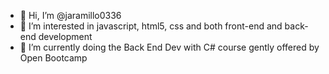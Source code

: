 - 👋 Hi, I’m @jaramillo0336
- 👀 I’m interested in javascript, html5, css and both front-end and back-end development
- 🌱 I’m currently doing the Back End Dev with C# course gently offered by Open Bootcamp

<!---
jaramillo0336/jaramillo0336 is a ✨ special ✨ repository because its `README.md` (this file) appears on your GitHub profile.
You can click the Preview link to take a look at your changes.
--->
